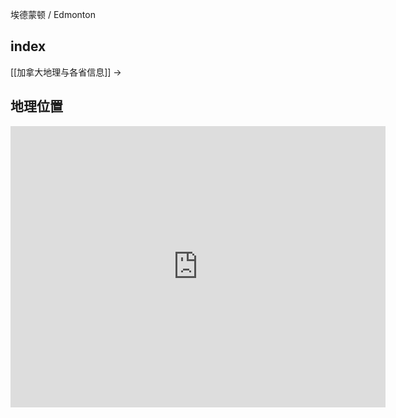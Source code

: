 
埃德蒙顿 / Edmonton

## index

[[加拿大地理与各省信息]] ->

## 地理位置

<iframe src="https://www.google.com/maps/embed?pb=!1m18!1m12!1m3!1d188657.2701699397!2d-113.686539311716!3d53.52754196129619!2m3!1f0!2f0!3f0!3m2!1i1024!2i768!4f13.1!3m3!1m2!1s0x53a0224580deff23%3A0x411fa00c4af6155d!2z5Yqg5ou_5aSn6Im-5Lyv5aGU55yB5Z-D5b636JKZ6aG_!5e0!3m2!1szh-CN!2sus!4v1676450549870!5m2!1szh-CN!2sus" width="600" height="450" style="border:0;" allowfullscreen="" loading="lazy" referrerpolicy="no-referrer-when-downgrade"></iframe>
